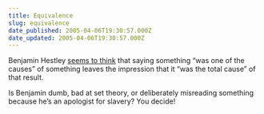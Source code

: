 ```yaml
---
title: Equivalence
slug: equivalence
date_published: 2005-04-06T19:30:57.000Z
date_updated: 2005-04-06T19:30:57.000Z
---
```


Benjamin Hestley [seems to think](http://www.msnbc.msn.com/id/7392541/) that saying something “was one of the causes” of something leaves the impression that it “was the total cause” of that result.

Is Benjamin dumb, bad at set theory, or deliberately misreading something because he’s an apologist for slavery? You decide!
